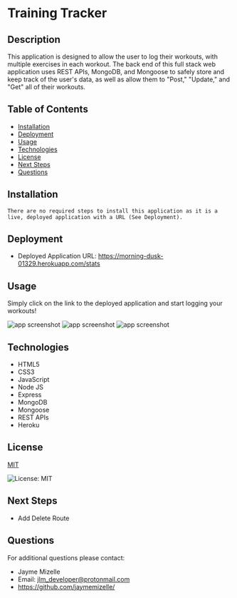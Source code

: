 

# Training Tracker

## Description
This application is designed to allow the user to log their workouts, with multiple exercises in each workout. The back end of this full stack web application uses REST APIs, MongoDB, and Mongoose to safely store and keep track of the user's data, as well as allow them to "Post," "Update," and "Get" all of their workouts.

## Table of Contents
  - [Installation](#installation)
  - [Deployment](#deployment)
  - [Usage](#usage)
  - [Technologies](#technologies)
  - [License](#license)
  - [Next Steps](#next-steps)
  - [Questions](#questions)


## Installation
``` There are no required steps to install this application as it is a live, deployed application with a URL (See Deployment). ```

## Deployment
* Deployed Application URL: https://morning-dusk-01329.herokuapp.com/stats

## Usage
Simply click on the link to the deployed application and start logging your workouts!

![app screenshot](./public/images/training-tracker-screenshot.jpg)
![app screenshot](./public/images/training-tracker-screenshot2.jpg)
![app screenshot](./public/images/stats-screenshot.jpg)

## Technologies
* HTML5 
* CSS3 
* JavaScript 
* Node JS 
* Express 
* MongoDB 
* Mongoose 
* REST APIs 
* Heroku

## License


  [MIT](https://opensource.org/licenses/MIT)
  

  ![License: MIT](https://img.shields.io/badge/License-MIT-9cf)

## Next Steps
* Add Delete Route 

## Questions
For additional questions please contact:
* Jayme Mizelle
* Email: jlm_developer@protonmail.com
* https://github.com/jaymemizelle/
